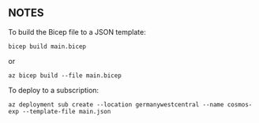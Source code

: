 ## NOTES


To build the Bicep file to a JSON template:

```
bicep build main.bicep
```

or

```
az bicep build --file main.bicep
```


To deploy to a subscription:

```
az deployment sub create --location germanywestcentral --name cosmos-exp --template-file main.json
```

